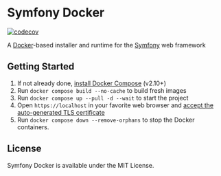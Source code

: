 # Symfony Docker

[![codecov](https://codecov.io/github/LeikoDmitry/symfony-docker/graph/badge.svg?token=PCBJCLRCD0)](https://codecov.io/github/LeikoDmitry/symfony-docker)

A [Docker](https://www.docker.com/)-based installer and runtime for the [Symfony](https://symfony.com) web framework

## Getting Started

1. If not already done, [install Docker Compose](https://docs.docker.com/compose/install/) (v2.10+)
2. Run `docker compose build --no-cache` to build fresh images
3. Run `docker compose up --pull -d --wait` to start the project
4. Open `https://localhost` in your favorite web browser and [accept the auto-generated TLS certificate](https://stackoverflow.com/a/15076602/1352334)
5. Run `docker compose down --remove-orphans` to stop the Docker containers.

## License

Symfony Docker is available under the MIT License.

